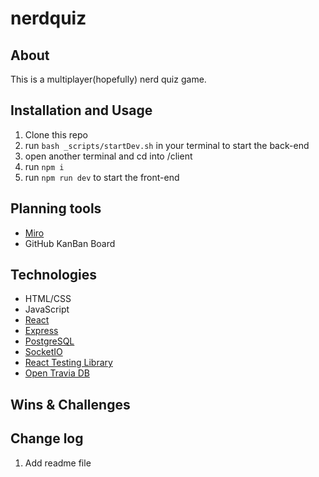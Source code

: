 # nerdquiz

## About
This is a multiplayer(hopefully) nerd quiz game. 

## Installation and Usage
1. Clone this repo
2. run ```bash _scripts/startDev.sh``` in your terminal to start the back-end
3. open another terminal and cd into /client
4. run ```npm i``` 
5. run ```npm run dev``` to start the front-end

## Planning tools
* [Miro](https://miro.com/)
* GitHub KanBan Board

## Technologies

* HTML/CSS
* JavaScript
* [React](https://reactjs.org/)
* [Express](https://expressjs.com/)
* [PostgreSQL](https://www.postgresql.org/)
* [SocketIO](https://socket.io/)
* [React Testing Library](https://testing-library.com/)
* [Open Travia DB](https://opentdb.com/)

## Wins & Challenges

## Change log
1. Add readme file
